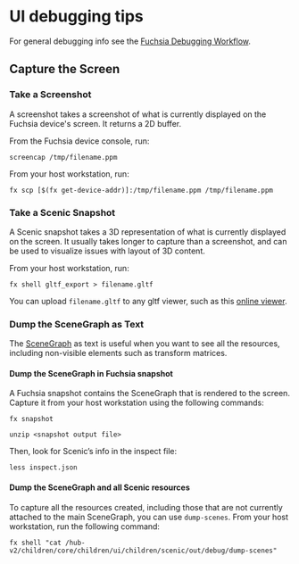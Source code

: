# UI debugging tips

For general debugging info see the
[Fuchsia Debugging Workflow](/docs/development/debugging/debugging.md).

## Capture the Screen

### Take a Screenshot

A screenshot takes a screenshot of what is currently displayed on the Fuchsia
device's screen. It returns a 2D buffer.

From the Fuchsia device console, run:

```posix-terminal
screencap /tmp/filename.ppm
```

From your host workstation, run:

```posix-terminal
fx scp [$(fx get-device-addr)]:/tmp/filename.ppm /tmp/filename.ppm
```

### Take a Scenic Snapshot

A Scenic snapshot takes a 3D representation of what is currently displayed on
the screen. It usually takes longer to capture than a screenshot, and can be
used to visualize issues with layout of 3D content.

From your host workstation, run:

```posix-terminal
fx shell gltf_export > filename.gltf
```

You can upload `filename.gltf` to any gltf viewer, such as this
[online viewer](https://gltf-viewer.donmccurdy.com/).

### Dump the SceneGraph as Text

The [SceneGraph](/docs/concepts/ui/scenic/index.md#scenic-resource-graph)
as text is useful when you want to see all the resources, including non-visible
elements such as transform matrices.

#### Dump the SceneGraph in Fuchsia snapshot

A Fuchsia snapshot contains the SceneGraph that is rendered to the screen.
Capture it from your host workstation using the following commands:

```posix-terminal
fx snapshot
```

```posix-terminal
unzip <snapshot output file>
```

Then, look for Scenic’s info in the inspect file:

```posix-terminal
less inspect.json
```

#### Dump the SceneGraph and all Scenic resources

To capture all the resources created, including those that are not currently
attached to the main SceneGraph, you can use `dump-scenes`. From your host
workstation, run the following command:

```posix-terminal
fx shell "cat /hub-v2/children/core/children/ui/children/scenic/out/debug/dump-scenes"
```
